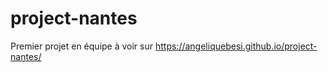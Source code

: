 # project-nantes
Premier projet en équipe à voir sur https://angeliquebesi.github.io/project-nantes/

